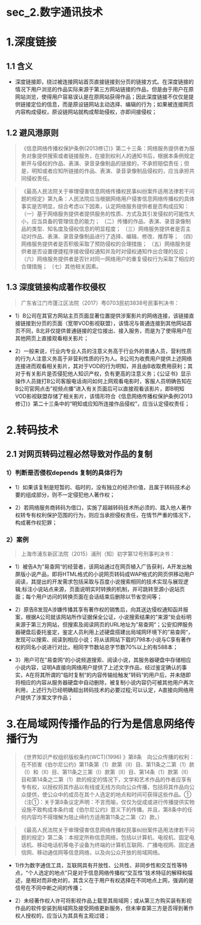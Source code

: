 # sec_2.数字通讯技术
# 1.深度链接
## 1.1 含义
- 深度链接即，绕过被连接网站首页直接链接到分页的链接方式。在深度链接的情况下用户浏览的作品实际来源于第三方网站链接的作品，但是由于用户在原网站浏览，使得用户容易误认是在原网站获得作品；因此深度链接不仅仅是提供链接定位的信息，而是原设链网站主动选择、编辑的行为；如果被连接网页内容构成侵权，原设链网站就构成帮助侵权，亦即间接侵权；

## 1.2 避风港原则
> 《信息网络传播权保护条例(2013修订)》第二十三条：网络服务提供者为服务对象提供搜索或者链接服务，在接到权利人的通知书后，根据本条例规定断开与侵权的作品、表演、录音录像制品的链接的，不承担赔偿责任；但是，明知或者应知所链接的作品、表演、录音录像制品侵权的，应当承担共同侵权责任。

> 《最高人民法院关于审理侵害信息网络传播权民事纠纷案件适用法律若干问题的规定》第九条：人民法院应当根据网络用户侵害信息网络传播权的具体事实是否明显，综合考虑以下因素，认定网络服务提供者是否构成应知： 
（一）基于网络服务提供者提供服务的性质、方式及其引发侵权的可能性大小，应当具备的管理信息的能力；
（二）传播的作品、表演、录音录像制品的类型、知名度及侵权信息的明显程度；
（三）网络服务提供者是否主动对作品、表演、录音录像制品进行了选择、编辑、修改、推荐等；
（四）网络服务提供者是否积极采取了预防侵权的合理措施；
（五）网络服务提供者是否设置便捷程序接收侵权通知并及时对侵权通知作出合理的反应；
（六）网络服务提供者是否针对同一网络用户的重复侵权行为采取了相应的合理措施；
（七）其他相关因素。

## 1.3 深度链接构成著作权侵权
> 广东省江门市蓬江区法院（2017）粤0703民初3838号民事判决书：

- 1）B公司在其官方网站主页页面显著位置提供涉案影片的网络连接，该链接直接链接到分页的页面（宽带VOD影视联盟），该情况与普通连接到其他网站首页不同，B北非仅提供普通链接的定位接出、接入服务，而是为了使得用户在其他网页上直接观看相关影片；

- 2）一般来说，行业内专业人员的注意义务高于行业外的普通人员，营利性质的行为人注意义务高于非营利性质的行为人。B公司为收费用户提供上述网络连接进而观看相关影片，其对于VOD的行为明知，并且由B收取费用获利；其对于有关影片是否侵犯他人知识产权，负有更高的注意义务；《公证书》显示操作人员拨打B公司客服电话询问如何上网观看电影时，客服人员明确告知在B公司官网点击”视频点播”进入有关页面后可以直接观看该影片，即B明知VOD影视联盟存储了相关影片，该情形符合《信息网络传播权保护条例(2013修订)》第二十三条中的“明知或应知所连接作品侵权”，应当认定侵权责任；

# 2.转码技术
## 2.1 对网页转码过程必然导致对作品的复制
### 1）判断是否侵权depends 复制的具体行为
- 1）如果该复制是短暂的、临时的，没有独立的经济价值，且属于转码技术必要的组成部分，则不一定侵犯他人著作权；

- 2）若网络服务商转码为借口，实施了超越转码技术所必须的、踏入他人著作权转专有权利保护范围的行为，则应当承担侵权责任，在情节严重的情况下，构成著作权犯罪；

### 2）案例
> 上海市浦东新区法院（2015）浦刑（知）初字第12号刑事判决书：

- 1）被告A为”易查网“的经营者，该网站通过在网页植入广告获利，A开发出触屏版小说产品，即将HTML格式的小说网页转码成WAP格式的网页供移动用户阅读，其提出的开发需求包括采取与百度小说搜索相同的技术实现与展现逻辑;标注小说站点来源，页面说明实时转换的机制，并可跳转至源小说站页面；每个用户访问的转换页面在会话结束后删除以节省空间等；

- 2）原告B发现A涉嫌传播其享有著作权的销售后，向其送达侵权通知函并报案，根据A公司就该网站所作证据保全公证，小说搜索结果的”来源“处会标明来源于第三方网站，但搜索及阅读网页的URL地址为”易查网“；公安扣押服务器硬盘后委托鉴定，鉴定人员利用上述硬盘搭建出局域网环境下的”易查网“，发现可以搜索、阅读到相应小说；将从该网站下载的798本小说与C享有著作权的同名小说进行对比，相同字节数站总字节数70%以上的有588本；

- 3）用户可在”易查网“的小说频道搜索、阅读小说，其服务器硬盘中存储相应小说内容，证明A直接向网络用户提供了上述文字作品，经过鉴定确认的事实，A在将其所谓的”临时复制“的内容传输给触发”转码“的用户后，并未随即将相应的内容从服务器硬盘中自动删除，被复制小说内容仍可被其他用户再次利用，上述行为已经明确超出转码技术的必要过程;可以认定，A直接向网络用户提供了涉案文字作品；

# 3.在局域网传播作品的行为是信息网络传播行为
> 《世界知识产权组织版权条约(WCT)(1996) 》第8条　向公众传播的权利：在不损害《伯尔尼公约》第11条第（1）款第（Ⅱ）目、第11条之二第（1）款（I）和（Ⅱ）目、第11条之三第（I）款第（Ⅱ）目、第14条（1）款第（Ⅱ）目和第14条之二第（1）款的规定的情况下，文学和艺术作品的作者应享有专有权，以授权将其作品以有线或无线方向向公众传播，包括将其作品向公众提供，使公众中的成员在其个人选定的地点和时间可获得这些作品。①
（注①：关于第8条议定声明：不言而喻，仅仅为促成或进行传播提供实物设施不致构成本条约或《伯尔尼公约》意义下的传播。并且，第8条中的任何内容均不得理解为阻止缔约方适用第11条之二第（2）款。）

> 《最高人民法院关于审理侵害信息网络传播权民事纠纷案件适用法律若干问题的规定》第二条：本规定所称信息网络，包括以计算机、电视机、固定电话机、移动电话机等电子设备为终端的计算机互联网、广播电视网、固定通信网、移动通信网等信息网络，以及向公众开放的局域网络。

- 1)作为数字通信工具，互联网具有开放性、公共性、非同步性和交互性等特点，“个人选定的地点”只是对于信息网络传播权“交互性”技术特征的解释和描述，是相对而非绝对的，其含义在于用户有权选择在不同地点上网，强调的是信号在不同中断之间的传播；

- 2）未经著作权人许可将影视作品上载至其局域网；或从第三方购买装有影视作品的软件安装到局域网及接受网络更新服务，但未审查第三方是否得到著作权人授权的，应当认为其具有主观过错；




